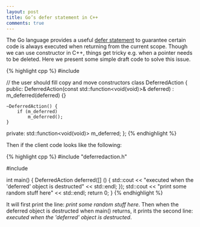 ```yaml
---
layout: post
title: Go’s defer statement in C++
comments: true
---
```


The Go language provides a useful [defer statement](http://blog.golang.org/defer-panic-and-recover) to guarantee certain code is always executed when returning from the current scope. Though we can use constructor in C++, things get tricky e.g. when a pointer needs to be deleted. Here we present some simple draft code to solve this issue.

{% highlight cpp %}
#include <functional>
 
// the user should fill copy and move constructors
class DeferredAction
{
public:
    DeferredAction(const std::function<void(void)>& deferred) : m_deferred(deferred) {}
 
    ~DeferredAction() {
        if (m_deferred)
            m_deferred();
    }
 
private:
    std::function<void(void)> m_deferred;
};
{% endhighlight %}

Then if the client code looks like the following:

{% highlight cpp %}
#include "deferredaction.h"
 
#include <iostream>
 
int main()
{
    DeferredAction deferred([] () {
        std::cout << "executed when the 'deferred' object is destructed" << std::endl;
    });
    std::cout << "print some random stuff here" << std::endl;
    return 0;
}
{% endhighlight %}

It will first print the line: *print some random stuff here*. Then when the deferred object is destructed when main() returns, it prints the second line: *executed when the 'deferred' object is destructed*.
